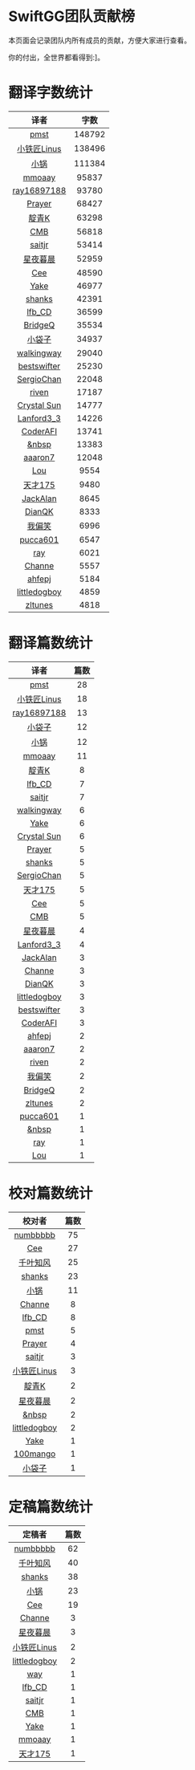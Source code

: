 
# SwiftGG团队贡献榜

本页面会记录团队内所有成员的贡献，方便大家进行查看。

你的付出，全世界都看得到:]。

# 翻译字数统计

| 译者 | 字数 |
| :------------: | :------------: |
| [pmst](http://www.jianshu.com/users/596f2ba91ce9/latest_articles) | 148792 |
| [小铁匠Linus](http://linusling.com) | 138496 |
| [小锅](http://www.swiftyper.com) | 111384 |
| [mmoaay](http://mmoaay.photo/) | 95837 |
| [ray16897188](http://www.jianshu.com/users/97c49dfd1f9f/latest_articles) | 93780 |
| [Prayer](http://www.futantan.com) | 68427 |
| [靛青K](http://blog.dianqk.org/) | 63298 |
| [CMB](https://github.com/chenmingbiao) | 56818 |
| [saitjr](http://www.saitjr.com) | 53414 |
| [星夜暮晨](http://www.jianshu.com/users/ef1058d2d851) | 52959 |
| [Cee](https://github.com/Cee) | 48590 |
| [Yake](http://blog.csdn.net/yake_099) | 46977 |
| [shanks](http://codebuild.me/) | 42391 |
| [lfb_CD](http://weibo.com/lfbWb) | 36599 |
| [BridgeQ](http://wxgbridgeq.github.io/) | 35534 |
| [小袋子](http://daizi.me) | 34937 |
| [walkingway](http://chengway.in/) | 29040 |
| [bestswifter](http://bestswifter.com) | 25230 |
| [SergioChan](https://github.com/SergioChan) | 22048 |
| [riven](http://weibo.com/riven0951) | 17187 |
| [Crystal Sun](http://www.jianshu.com/users/7a2d2cc38444/latest_articles) | 14777 |
| [Lanford3_3](http://lanfordcai.github.io) | 14226 |
| [CoderAFI](http://coderafi.github.io/) | 13741 |
| [&nbsp](https://github.com/initiOSJava) | 13383 |
| [aaaron7](http://www.jianshu.com/users/9efd08855d3a/) | 12048 |
| [Lou](undefined) | 9554 |
| [天才175](http://weibo.com/u/2916092907) | 9480 |
| [JackAlan](http://ijack.pw/) | 8645 |
| [DianQK](undefined) | 8333 |
| [我偏笑](http://blog.csdn.net/nsnirvana) | 6996 |
| [pucca601](http://weibo.com/601pucca) | 6547 |
| [ray](undefined) | 6021 |
| [Channe](undefined) | 5557 |
| [ahfepj](undefined) | 5184 |
| [littledogboy](undefined) | 4859 |
| [zltunes](http://zltunes.com) | 4818 |


# 翻译篇数统计

| 译者 | 篇数 |
| :------------: | :------------: |
| [pmst](http://www.jianshu.com/users/596f2ba91ce9/latest_articles) | 28 |
| [小铁匠Linus](http://linusling.com) | 18 |
| [ray16897188](http://www.jianshu.com/users/97c49dfd1f9f/latest_articles) | 13 |
| [小袋子](http://daizi.me) | 12 |
| [小锅](http://www.swiftyper.com) | 12 |
| [mmoaay](http://mmoaay.photo/) | 11 |
| [靛青K](http://blog.dianqk.org/) | 8 |
| [lfb_CD](http://weibo.com/lfbWb) | 7 |
| [saitjr](http://www.saitjr.com) | 7 |
| [walkingway](http://chengway.in/) | 6 |
| [Yake](http://blog.csdn.net/yake_099) | 6 |
| [Crystal Sun](http://www.jianshu.com/users/7a2d2cc38444/latest_articles) | 6 |
| [Prayer](http://www.futantan.com) | 5 |
| [shanks](http://codebuild.me/) | 5 |
| [SergioChan](https://github.com/SergioChan) | 5 |
| [天才175](http://weibo.com/u/2916092907) | 5 |
| [Cee](https://github.com/Cee) | 5 |
| [CMB](https://github.com/chenmingbiao) | 5 |
| [星夜暮晨](http://www.jianshu.com/users/ef1058d2d851) | 4 |
| [Lanford3_3](http://lanfordcai.github.io) | 4 |
| [JackAlan](http://ijack.pw/) | 3 |
| [Channe](undefined) | 3 |
| [DianQK](undefined) | 3 |
| [littledogboy](undefined) | 3 |
| [bestswifter](http://bestswifter.com) | 3 |
| [CoderAFI](http://coderafi.github.io/) | 3 |
| [ahfepj](undefined) | 2 |
| [aaaron7](http://www.jianshu.com/users/9efd08855d3a/) | 2 |
| [riven](http://weibo.com/riven0951) | 2 |
| [我偏笑](http://blog.csdn.net/nsnirvana) | 2 |
| [BridgeQ](http://wxgbridgeq.github.io/) | 2 |
| [zltunes](http://zltunes.com) | 2 |
| [pucca601](http://weibo.com/601pucca) | 1 |
| [&nbsp](https://github.com/initiOSJava) | 1 |
| [ray](undefined) | 1 |
| [Lou](undefined) | 1 |


# 校对篇数统计

| 校对者 | 篇数 |
| :------------: | :------------: |
| [numbbbbb](http://numbbbbb.com/) | 75 |
| [Cee](https://github.com/Cee) | 27 |
| [千叶知风](http://weibo.com/xiaoxxiao) | 25 |
| [shanks](http://codebuild.me/) | 23 |
| [小锅](http://www.swiftyper.com) | 11 |
| [Channe](undefined) | 8 |
| [lfb_CD](http://weibo.com/lfbWb) | 8 |
| [pmst](http://www.jianshu.com/users/596f2ba91ce9/latest_articles) | 5 |
| [Prayer](http://www.futantan.com) | 4 |
| [saitjr](http://www.saitjr.com) | 3 |
| [小铁匠Linus](http://linusling.com) | 3 |
| [靛青K](http://blog.dianqk.org/) | 2 |
| [星夜暮晨](http://www.jianshu.com/users/ef1058d2d851) | 2 |
| [&nbsp](https://github.com/initiOSJava) | 2 |
| [littledogboy](undefined) | 2 |
| [Yake](http://blog.csdn.net/yake_099) | 1 |
| [100mango](undefined) | 1 |
| [小袋子](http://daizi.me) | 1 |


# 定稿篇数统计

| 定稿者 | 篇数 |
| :------------: | :------------: |
| [numbbbbb](http://numbbbbb.com/) | 62 |
| [千叶知风](http://weibo.com/xiaoxxiao) | 40 |
| [shanks](http://codebuild.me/) | 38 |
| [小锅](http://www.swiftyper.com) | 23 |
| [Cee](https://github.com/Cee) | 19 |
| [Channe](undefined) | 3 |
| [星夜暮晨](http://www.jianshu.com/users/ef1058d2d851) | 3 |
| [小铁匠Linus](http://linusling.com) | 2 |
| [littledogboy](undefined) | 2 |
| [way](undefined) | 1 |
| [lfb_CD](http://weibo.com/lfbWb) | 1 |
| [saitjr](http://www.saitjr.com) | 1 |
| [CMB](https://github.com/chenmingbiao) | 1 |
| [Yake](http://blog.csdn.net/yake_099) | 1 |
| [mmoaay](http://mmoaay.photo/) | 1 |
| [天才175](http://weibo.com/u/2916092907) | 1 |
